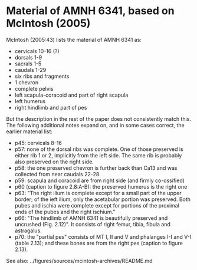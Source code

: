# Material of AMNH 6341, based on McIntosh (2005)

McIntosh (2005:43) lists the material of AMNH 6341 as:

* cervicals 10-16 (?)
* dorsals 1-9
* sacrals 1-5
* caudals 1-29
* six ribs and fragments
* 1 chevron
* complete pelvis
* left scapula-coracoid and part of right scapula
* left humerus
* right hindlimb and part of pes

But the description in the rest of the paper does not consistently match this. The following additional notes expand on, and in some cases correct, the earlier material list:

* p45: cervicals 8-16
* p57: none of the dorsal ribs was complete. One of those preserved is either rib 1 or 2, implicitly from the left side. The same rib is probably also preserved on the right side.
* p58: the one preserved chevron is further back than Ca13 and was collected from near caudals 22-28.
* p59: scapula and coracoid are from right side (and firmly co-ossified)
* p60 (caption to figure 2.8:A-B): the preserved humerus is the right one
* p63: "The right ilium is complete except for a small part of the upper border; of the ieft ilium, only the acetabular portion was preserved. Both pubes and ischia were complete except for portions of the proximal ends of the pubes and the right ischium."
* p66: "The hindlimb of AMNH 6341 is beautifully preserved and uncrushed (Fig. 2.12)". It consists of right femur, tibia, fibula and astragalus.
* p70: the "partial pes" consists of MT I, II and V and phalanges I-I and V-I (table 2.13); and these bones are from the right pes (caption to figure 2.13).

See also: ../figures/sources/mcintosh-archives/README.md

